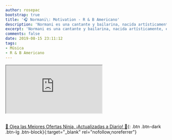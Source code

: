 ```yaml
---
author: rosepac
bootstrap: true
title: '🎧 Normani\: Motivation - R & B Americano'
description: 'Normani es una cantante y bailarina, nacida artísticamente, en el año 2012 tras su aparición en el show de televisión estadounidense Factor X.'
excerpt: 'Normani es una cantante y bailarina, nacida artísticamente, en el año 2012 tras su aparición en el show de televisión estadounidense Factor X.'
comments: false
date: 2019-08-15 23:11:12
tags:
- Música
- R & B Americano
---
```


<div class="embed-responsive embed-responsive-16by9">
  <iframe class="embed-responsive-item" src="https://www.youtube-nocookie.com/embed/FKXSh14svlQ?rel=0" allowfullscreen></iframe>
</div><br/>


[🎁 Ojea las Mejores Ofertas Ninja, ¡Actualizadas a Diario! 🛒](https://www.amazon.es/shop/cibercursos){: .btn .btn-dark .btn-lg .btn-block}{:target="_blank" rel="nofollow,noreferrer"}